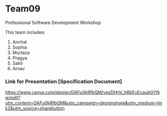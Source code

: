 # Team09
Professional Software Development Workshop

This team includes:
1) Anchal
2) Sophia
3) Murtaza
4) Pragya
5) Sahil 
6) Arnav

### Link for Presentation [Specification Document] 
https://www.canva.com/design/DAFu0kRfbQM/vezDHnV_hRbEyEcaubGYNw/edit?utm_content=DAFu0kRfbQM&utm_campaign=designshare&utm_medium=link2&utm_source=sharebutton
